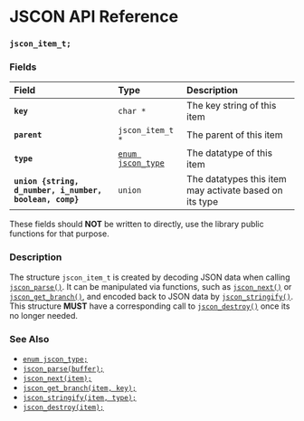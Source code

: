 # JSCON API Reference

### `jscon_item_t;`

### Fields

| Field | Type | Description |
| :--- | :--- | :--- |
|**`key`**|`char *`| The key string of this item |
|**`parent`**|`jscon_item_t *`| The parent of this item |
|**`type`**|[`enum jscon_type`](jscon_type.md)| The datatype of this item |
|**`union {string, d_number, i_number, boolean, comp}`**|`union`| The datatypes this item may activate based on its type |

These fields should **NOT** be written to directly, use the library public functions for that purpose.

### Description

The structure `jscon_item_t` is created by decoding JSON data when calling [`jscon_parse()`](jscon_parse.md). It can be manipulated via functions, such as [`jscon_next()`](jscon_next.md) or [`jscon_get_branch()`](jscon_get_branch.md), and encoded back to JSON data by [`jscon_stringify()`](jscon_stringify.md). This structure **MUST** have a corresponding call to [`jscon_destroy()`](jscon_destroy.md) once its no longer needed.

### See Also

* [`enum jscon_type;`](jscon_type.md)
* [`jscon_parse(buffer);`](jscon_parse.md)
* [`jscon_next(item);`](jscon_next.md)
* [`jscon_get_branch(item, key);`](jscon_get_branch.md)
* [`jscon_stringify(item, type);`](jscon_stringify.md)
* [`jscon_destroy(item);`](jscon_destroy.md)

